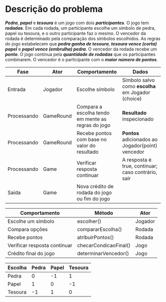 # Descrição do problema

***Pedra***, ***papel*** e ***tesoura*** é um jogo com dois ***participantes***. O jogo tem ***rodadas***. Em cada rodada, um participante escolhe um símbolo de pedra, papel ou tesoura, e o outro participante faz o mesmo. O vencedor da rodada é determinado pela comparação dos símbolos escolhidos. As regras do jogo estabelecem que ***pedra ganha de tesoura***, ***tesoura vence (corta) papel*** e ***papel vence (embrulha) pedra***. O vencedor da rodada recebe um ***ponto***. O jogo continua pela ***quantidade de rodadas*** que os participantes combinarem. O vencedor é o participante com o ***maior número de pontos***.

| Fase | Ator | Comportamento | Dados |
| -------- | -------- | -------- | -------- |
| Entrada | Jogador | Escolhe símbolo | Símbolo salvo como **escolha** em Jogador (choice) |
| Processando | GameRound | Compara a escolha tendo em mente as regras do jogo | **Resultado** inspecionado |
| Processando | GameRound | Recebe pontos com base no valor do resultado | **Pontos** adicionados ao Jogador(point) vencedor |
| Processando | Game | Verificar resposta continuar | A resposta é true, continuar; caso contrário, sair |
| Saída | Game | Nova crédito de rodada do jogo ou fim do jogo |  |

| Comportamento | Método | Ator |
|---|---|---|
| Escolhe um símbolo | escolher() | Jogador |
| Compara opções | compararEscolha() | Rodada |
| Recebe pontos | atribuirPontos() | Rodada |
| Verificar resposta continuar | checarCondicaoFinal() | Jogo |
| Crédito final do jogo | determinarVencedor() | Jogo |


| Escolha | Pedra | Papel | Tesoura |
|---|---|---|---|
| Pedra | 0 | -1 | 1 |
| Papel | 1 | 0 | -1 |
| Tesoura | -1 | 1 | 0 |
